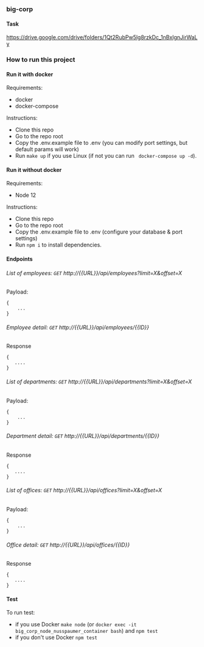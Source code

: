 ### big-corp

#### Task

https://drive.google.com/drive/folders/1Qt2RubPw5lg8rzkDc_1nBxlgnJirWaLy

### How to run this project

#### Run it with docker
Requirements:
* docker
* docker-compose

Instructions:
* Clone this repo
* Go to the repo root
* Copy the .env.example file to .env (you can modify port settings, but default params will work)
* Run ``` make up ``` if you use Linux (if not you can run ``` docker-compose up -d```).

#### Run it without docker
Requirements:
* Node 12

Instructions:
* Clone this repo
* Go to the repo root
* Copy the .env.example file to .env (configure your database & port settings)
* Run ```npm i``` to install dependencies.

#### Endpoints

###### List of employees: ```GET``` http://{{URL}}/api/employees?limit=X&offset=X

Payload:

```
{
	...
}
```

###### Employee detail: ```GET``` http://{{URL}}/api/employees/{{ID}}

Response
```
{
   ....
}
```

###### List of departments: ```GET``` http://{{URL}}/api/departments?limit=X&offset=X

Payload:

```
{
	...
}
```

###### Department detail: ```GET``` http://{{URL}}/api/departments/{{ID}}

Response
```
{
   ....
}
```

###### List of offices: ```GET``` http://{{URL}}/api/offices?limit=X&offset=X

Payload:

```
{
	...
}
```

###### Office detail: ```GET``` http://{{URL}}/api/offices/{{ID}}

Response
```
{
   ....
}
```

#### Test
To run test:

* if you use Docker ```make node``` (or ```docker exec -it big_corp_node_nusspaumer_container bash```) and ```npm test```
* if you don't use Docker ```npm test```